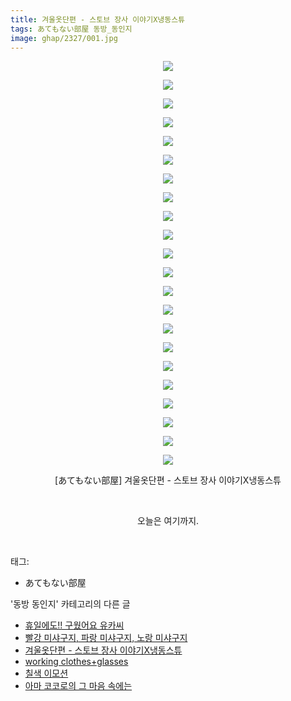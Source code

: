 ```yaml
---
title: 겨울옷단편 - 스토브 장사 이야기X냉동스튜
tags: あてもない部屋 동방_동인지
image: ghap/2327/001.jpg
---
```

<div class="article">
<p style="text-align: center; clear: none; float: none;"><img src="{{ site.nasurl }}/ghap/2327/001.jpg"/></p>
<p style="text-align: center; clear: none; float: none;"><img src="{{ site.nasurl }}/ghap/2327/002.jpg"/></p>
<p style="text-align: center; clear: none; float: none;"><img src="{{ site.nasurl }}/ghap/2327/003.jpg"/></p>
<p style="text-align: center; clear: none; float: none;"><img src="{{ site.nasurl }}/ghap/2327/004.jpg"/></p>
<p style="text-align: center; clear: none; float: none;"><img src="{{ site.nasurl }}/ghap/2327/005.jpg"/></p>
<p style="text-align: center; clear: none; float: none;"><img src="{{ site.nasurl }}/ghap/2327/006.jpg"/></p>
<p style="text-align: center; clear: none; float: none;"><img src="{{ site.nasurl }}/ghap/2327/007.jpg"/></p>
<p style="text-align: center; clear: none; float: none;"><img src="{{ site.nasurl }}/ghap/2327/008.jpg"/></p>
<p style="text-align: center; clear: none; float: none;"><img src="{{ site.nasurl }}/ghap/2327/009.jpg"/></p>
<p style="text-align: center; clear: none; float: none;"><img src="{{ site.nasurl }}/ghap/2327/010.jpg"/></p>
<p style="text-align: center; clear: none; float: none;"><img src="{{ site.nasurl }}/ghap/2327/011.jpg"/></p>
<p style="text-align: center; clear: none; float: none;"><img src="{{ site.nasurl }}/ghap/2327/012.jpg"/></p>
<p style="text-align: center; clear: none; float: none;"><img src="{{ site.nasurl }}/ghap/2327/013.jpg"/></p>
<p style="text-align: center; clear: none; float: none;"><img src="{{ site.nasurl }}/ghap/2327/014.jpg"/></p>
<p style="text-align: center; clear: none; float: none;"><img src="{{ site.nasurl }}/ghap/2327/015.jpg"/></p>
<p style="text-align: center; clear: none; float: none;"><img src="{{ site.nasurl }}/ghap/2327/016.jpg"/></p>
<p style="text-align: center; clear: none; float: none;"><img src="{{ site.nasurl }}/ghap/2327/017.jpg"/></p>
<p style="text-align: center; clear: none; float: none;"><img src="{{ site.nasurl }}/ghap/2327/018.jpg"/></p>
<p style="text-align: center; clear: none; float: none;"><img src="{{ site.nasurl }}/ghap/2327/019.jpg"/></p>
<p style="text-align: center; clear: none; float: none;"><img src="{{ site.nasurl }}/ghap/2327/020.jpg"/></p>
<p style="text-align: center; clear: none; float: none;"><img src="{{ site.nasurl }}/ghap/2327/021.jpg"/></p>
<p style="text-align: center; clear: none; float: none;"><img src="{{ site.nasurl }}/ghap/2327/022.jpg"/></p>
<p style="text-align: center; clear: none; float: none;">[あてもない部屋] 겨울옷단편 - 스토브 장사 이야기X냉동스튜</p>
<p style="text-align: center; clear: none; float: none;"><br/></p>
<p style="text-align: center; clear: none; float: none;">오늘은 여기까지.</p>
<p><br/></p>
</div><div class="tagTrail">
<p>태그: </p>
<ul>
<li>あてもない部屋</li>
</ul>
</div><div class="another">
<p>'동방 동인지' 카테고리의 다른 글</p>
<ul>
<li><a href="/2016-09-25-ghap_2329">휴일에도!! 구웠어요 유카씨</a></li>
<li><a href="/2016-09-25-ghap_2328">빨강 미샤구지, 파랑 미샤구지, 노랑 미샤구지</a></li>
<li><a href="/2016-09-24-ghap_2327">겨울옷단편 - 스토브 장사 이야기X냉동스튜</a></li>
<li><a href="/2016-09-24-ghap_2326">working clothes+glasses</a></li>
<li><a href="/2016-09-24-ghap_2325">칠색 이모션</a></li>
<li><a href="/2016-09-24-ghap_2324">아마 코코로의 그 마음 속에는</a></li>
</ul>
</div><div class="cb_module cb_fluid">
<div class="cb_wrt cb_profile">
</div><!-- commentList close -->
</div>